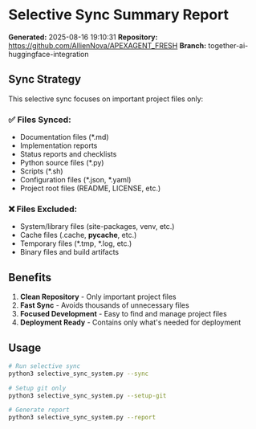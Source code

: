 # Selective Sync Summary Report

**Generated:** 2025-08-16 19:10:31
**Repository:** https://github.com/AllienNova/APEXAGENT_FRESH
**Branch:** together-ai-huggingface-integration

## Sync Strategy

This selective sync focuses on important project files only:

### ✅ Files Synced:
- Documentation files (*.md)
- Implementation reports
- Status reports and checklists
- Python source files (*.py)
- Scripts (*.sh)
- Configuration files (*.json, *.yaml)
- Project root files (README, LICENSE, etc.)

### ❌ Files Excluded:
- System/library files (site-packages, venv, etc.)
- Cache files (.cache, __pycache__, etc.)
- Temporary files (*.tmp, *.log, etc.)
- Binary files and build artifacts

## Benefits

1. **Clean Repository** - Only important project files
2. **Fast Sync** - Avoids thousands of unnecessary files
3. **Focused Development** - Easy to find and manage project files
4. **Deployment Ready** - Contains only what's needed for deployment

## Usage

```bash
# Run selective sync
python3 selective_sync_system.py --sync

# Setup git only
python3 selective_sync_system.py --setup-git

# Generate report
python3 selective_sync_system.py --report
```
